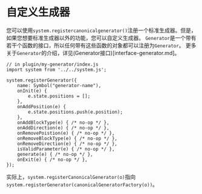 # 自定义生成器 #

您可以使用`system.registercanonicalgenerator()`注册一个标准生成器。但是，如果您想要标准生成器以外的功能，您可以自定义生成器。
`Generator`是一个带有若干个函数的接口，所以任何带有这些函数的对象都可以注册为`Generator`。
更多关于`Generator`的介绍，详见(Generator接口)[interface-generator.md]。

```JS
// in plugin/my-generator/index.js
import system from '../../system.js';

system.registerGenerator({
    name: Symbol("generator-name"),
    onInit(e) {
        e.state.positions = [];
    },
    onAddPosition(e) {
        e.state.positions.push(e.position);
    },
    onAddBlockType(e) { /* no-op */ },
    onAddDirection(e) { /* no-op */ },
    onRemovePoistion(e) { /* no-op */ },
    onRemoveBlockType(e) { /* no-op */ },
    onRemoveDirection(e) { /* no-op */ },
    isValidParameter(e) { /* no-op */ },
    generate(e) { /* no-op */ },
    onExit(e) { /* no-op */ },
});

```
实际上，`system.registerCanonicalGenerator(o)`指向`system.registerGenerator(canonicalGeneratorFactory(o))`。

